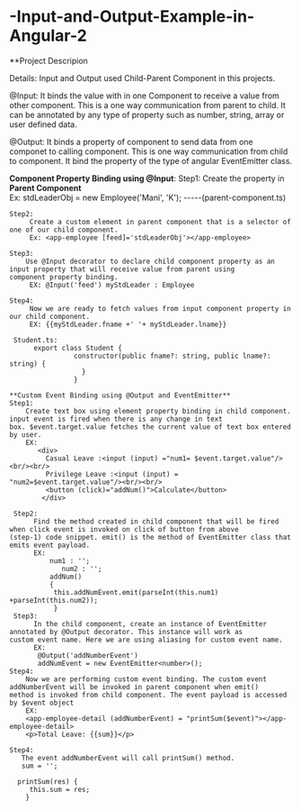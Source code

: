 # -Input-and-Output-Example-in-Angular-2

**Project Descripion

Details: Input and Output used Child-Parent Component in this projects.

@Input:
     It binds the value with in one Component to receive a value from other component. This is a one way communication from parent         to child. It can be annotated by any type of property such as number, string, array or user defined data. 
     
 @Output:
     It binds a property of component to send data from one componet to calling component. This is one way communication from child       to component. It bind the property of the type of angular EventEmitter class. 
    
 **Component Property Binding using @Input**:
    Step1:
         Create the property in **Parent Component**  
         Ex:  stdLeaderObj = new Employee('Mani', 'K');     -----(parent-component.ts)
         
    Step2:     
         Create a custom element in parent component that is a selector of one of our child component.
         Ex: <app-employee [feed]='stdLeaderObj'></app-employee>
         
    Step3:
        Use @Input decorator to declare child component property as an input property that will receive value from parent using                  component property binding.
         EX: @Input('feed') myStdLeader : Employee
         
    Step4:
         Now we are ready to fetch values from input component property in our child component.
         EX: {{myStdLeader.fname +' '+ myStdLeader.lname}}  
         
     Student.ts:
          export class Student {
                    constructor(public fname?: string, public lname?: string) { 
                      }
                    } 
                    
    **Custom Event Binding using @Output and EventEmitter**
    Step1:
        Create text box using element property binding in child component. input event is fired when there is any change in text                box. $event.target.value fetches the current value of text box entered by user.
        EX:
           <div>
             Casual Leave :<input (input) ="num1= $event.target.value"/><br/><br/>
             Privilege Leave :<input (input) = "num2=$event.target.value"/><br/><br/>
             <button (click)="addNum()">Calculate</button>
            </div>	 
           
     Step2: 
          Find the method created in child component that will be fired when click event is invoked on click of button from above             (step-1) code snippet. emit() is the method of EventEmitter class that emits event payload.
          EX:
              num1 : '';
                 num2 : '';
              addNum()
              {
               this.addNumEvent.emit(parseInt(this.num1) +parseInt(this.num2));
               } 
     Step3:
          In the child component, create an instance of EventEmitter annotated by @Output decorator. This instance will work as                 custom event name. Here we are using aliasing for custom event name.  
          EX:
           @Output('addNumberEvent') 
           addNumEvent = new EventEmitter<number>();   
    Step4: 
        Now we are performing custom event binding. The custom event addNumberEvent will be invoked in parent component when emit()           method is invoked from child component. The event payload is accessed by $event object
        EX:
        <app-employee-detail (addNumberEvent) = "printSum($event)"></app-employee-detail>
        <p>Total Leave: {{sum}}</p>
        
    Step4:
       The event addNumberEvent will call printSum() method.
       sum = '';
      
      printSum(res) {
         this.sum = res;
        }
